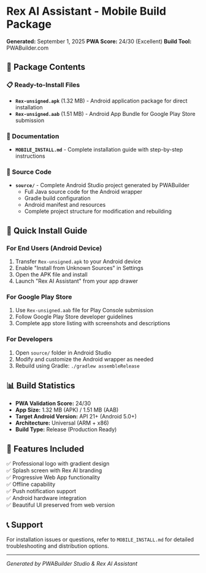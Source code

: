 # Rex AI Assistant - Mobile Build Package
**Generated:** September 1, 2025
**PWA Score:** 24/30 (Excellent)
**Build Tool:** PWABuilder.com

## 📱 Package Contents

### 📋 Ready-to-Install Files
- **`Rex-unsigned.apk`** (1.32 MB) - Android application package for direct installation
- **`Rex-unsigned.aab`** (1.51 MB) - Android App Bundle for Google Play Store submission

### 📖 Documentation
- **`MOBILE_INSTALL.md`** - Complete installation guide with step-by-step instructions

### 🔧 Source Code
- **`source/`** - Complete Android Studio project generated by PWABuilder
  - Full Java source code for the Android wrapper
  - Gradle build configuration
  - Android manifest and resources
  - Complete project structure for modification and rebuilding

## 🚀 Quick Install Guide

### For End Users (Android Device)
1. Transfer `Rex-unsigned.apk` to your Android device
2. Enable "Install from Unknown Sources" in Settings
3. Open the APK file and install
4. Launch "Rex AI Assistant" from your app drawer

### For Google Play Store
1. Use `Rex-unsigned.aab` file for Play Console submission
2. Follow Google Play Store developer guidelines
3. Complete app store listing with screenshots and descriptions

### For Developers
1. Open `source/` folder in Android Studio
2. Modify and customize the Android wrapper as needed
3. Rebuild using Gradle: `./gradlew assembleRelease`

## 📊 Build Statistics
- **PWA Validation Score:** 24/30
- **App Size:** 1.32 MB (APK) / 1.51 MB (AAB)
- **Target Android Version:** API 21+ (Android 5.0+)
- **Architecture:** Universal (ARM + x86)
- **Build Type:** Release (Production Ready)

## 🎨 Features Included
✅ Professional logo with gradient design  
✅ Splash screen with Rex AI branding  
✅ Progressive Web App functionality  
✅ Offline capability  
✅ Push notification support  
✅ Android hardware integration  
✅ Beautiful UI preserved from web version  

## 📞 Support
For installation issues or questions, refer to `MOBILE_INSTALL.md` for detailed troubleshooting and distribution options.

---
*Generated by PWABuilder Studio & Rex AI Assistant*
